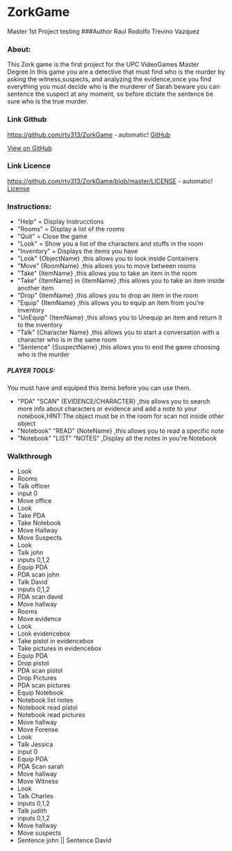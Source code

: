 # ZorkGame
Master 1st Project testing 
###Author
Raul Rodolfo Trevino Vazquez
### About:
This Zork game is the first project for the UPC VideoGames Master Degree.In this game you are a detective that must find who is the murder by asking the witness,suspects, and analyzing the evidence,once you find everything you must decide who is the murderer of Sarah
beware you can sentence the suspect at any moment, so before dictate the sentence be sure who is the true murder.

### Link Github
https://github.com/rtv313/ZorkGame - automatic!
[GitHub](https://github.com/rtv313/ZorkGame)


<a href="https://github.com/rtv313/ZorkGame" class="btn">View on GitHub</a>

### Link Licence
https://github.com/rtv313/ZorkGame/blob/master/LICENSE - automatic!
[License](https://github.com/rtv313/ZorkGame/blob/master/LICENSE)

### Instructions:

* "Help" = Display Instrucctions
* "Rooms" = Display a list of the rooms
* "Quit" = Close the game
* "Look" = Show you a list of the characters and stuffs in the room
* "Inventory" = Displays the items you have
* "Look" {ObjectName} ,this allows you to look inside Containers
* "Move" {RoomName} ,this allows you to move between rooms
* "Take" {ItemName} ,this allows you to take an item in the room
* "Take" {ItemName} in {ItemName} ,this allows you to take an item inside another item
* "Drop" {ItemName} ,this allows you to drop an item in the room
* "Equip" {ItemName} ,this allows you to equip an item from you're inventory
* "UnEquip" {ItemName} ,this allows you to Unequip an item and return it to the inventory
* "Talk" {Character Name} ,this allows you to start a conversation with a character who is in the same room
* "Sentence" {SuspectName} ,this allows you to end the game choosing who is the murder

##### PLAYER TOOLS:

You must have and equiped this items before you can use them.

* "PDA" "SCAN" {EVIDENCE/CHARACTER} ,this allows you to search more info about characters or evidence and add a note to your notebook,HINT:The object must be in the room for scan not inside other object
* "Notebook" "READ" {NoteName} ,this allows you to read a specific note
* "Notebook" "LIST" "NOTES" ,Display all the notes in you're Notebook

### Walkthrough

* Look
* Rooms
* Talk officer
* input 0
* Move office
* Look
* Take PDA
* Take Notebook
* Move Hallway
* Move Suspects
* Look
* Talk john
* inputs 0,1,2
* Equip PDA
* PDA scan john
* Talk David
* inputs 0,1,2
* PDA scan david
* Move hallway
* Rooms
* Move evidence
* Look
* Look evidencebox
* Take pistol in evidencebox
* Take pictures in evidencebox
* Equip PDA
* Drop pistol
* PDA scan pistol
* Drop Pictures
* PDA scan pictures
* Equip Notebook
* Notebook list notes
* Notebook read pistol
* Notebook read pictures
* Move hallway
* Move Forense
* Look
* Talk Jessica
* input 0
* Equip PDA
* PDA Scan sarah
* Move hallway
* Move Witness
* Look
* Talk Charles
* inputs 0,1,2
* Talk judith
* inputs 0,1,2
* Move hallway
* Move suspects
* Sentence john || Sentence David
